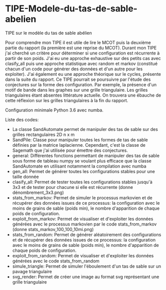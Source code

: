 # TIPE-Modele-du-tas-de-sable-abelien
TIPE sur le modèle du tas de sable abélien

Pour comprendre mon TIPE il est utile de lire le MCOT puis la deuxième partie du rapport (la première est une reprise du MCOT). Durant mon TIPE j'ai cherché un critère pour déterminer si une configuration est récurrente à partir de son poids. J'ai eu une approche exhaustive sur des petits cas avec clasify_all puis une approche statistique avec random et markov (constitué chacun d'un code pour générer des données et d'un autre pour les exploiter). J'ai également eu une approche théorique sur le cycles, présente dans la suite du rapport. Ce TIPE pourrait se poursuivre par l'étude des conjectures sur la forme des configuration. Par exemple, la présence d'un motif de bande dans les graphes sur une grille triangulaire. Les grilles triangulaires étant absentes littérature actuelle. On trouvera une ébauche de cette réflexion sur les grilles triangulaires à la fin du rapport.


Configuration minimale Python 3.6 avec numba.

Liste des codes:
- La classe SandAutomate permet de manipuler des tas de sable sur des grilles rectangulaires 2D n x m
- SandPile: Classe pour manipuler toutes les formes de tas de sable définies par la matrice laplacienne. Cependant, c'est la classe de Sagemath que j'ai utilisée pour émettre des conjectures.
- general: Différentes fonctions permettant de manipuler des tas de sable sous forme de tableau numpy se voulant plus efficace que la classe SandAutomate en utilisant notamment la compilation avec numba
- gen_all: Permet de générer toutes les configurations stables pour une taille donnée
- clasify_all: Permet de tester toutes les configurations stables jusqu'à 3x3 et de tester pour chacune si elle est récurrente (donne dénombrement_3x3.png)
- stats_from_markov: Permet de simuler le processus markovien et de récupérer des données issues de ce processus: la configuration avec le moins de grains de sable (poids min), le nombre d'apparition de chaque poids de configuration.
- exploit_from_markov: Permet de visualiser et d'exploiter les données générées avec le processus markovien par le code stats_from_markov (donne stats_markov_100_100_10mi.png)
- stats_from_random: Permet de générer aléatoirement des configurations et de récupérer des données issues de ce processus:
la configuration avec le moins de grains de sable (poids min),
le nombre d'apparition de chaque poids de configuration.
- exploit_from_random: Permet de visualiser et d'exploiter les données générées avec le code stats_from_random
- simule_triangle: Permet de simuler l'éboulement d'un tas de sable sur un pavage triangulaire
- svg_render: Permet de créer une image au format svg représentant une grille triangulaire
